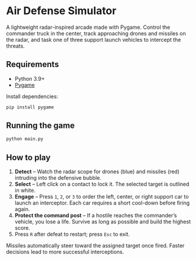 # Air Defense Simulator

A lightweight radar-inspired arcade made with Pygame. Control the commander truck in the center, track approaching drones and missiles on the radar, and task one of three support launch vehicles to intercept the threats.

## Requirements

- Python 3.9+
- [Pygame](https://www.pygame.org/)

Install dependencies:

```bash
pip install pygame
```

## Running the game

```bash
python main.py
```

## How to play

1. **Detect** – Watch the radar scope for drones (blue) and missiles (red) intruding into the defensive bubble.
2. **Select** – Left click on a contact to lock it. The selected target is outlined in white.
3. **Engage** – Press `1`, `2`, or `3` to order the left, center, or right support car to launch an interceptor. Each car requires a short cool-down before firing again.
4. **Protect the command post** – If a hostile reaches the commander’s vehicle, you lose a life. Survive as long as possible and build the highest score.
5. Press `R` after defeat to restart; press `Esc` to exit.

Missiles automatically steer toward the assigned target once fired. Faster decisions lead to more successful interceptions.
